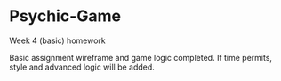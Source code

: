 # Psychic-Game
Week 4 (basic) homework

Basic assignment wireframe and game logic completed. If time permits, style and advanced logic will be added.
